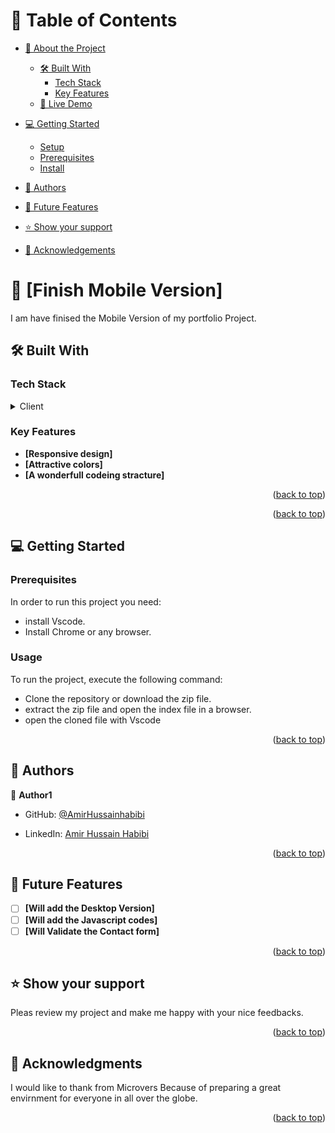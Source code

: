 
# 📗 Table of Contents

- [📖 About the Project](#about-project)
  - [🛠 Built With](#built-with)
    - [Tech Stack](#tech-stack)
    - [Key Features](#key-features)
  - [🚀 Live Demo](#live-demo)
- [💻 Getting Started](#getting-started)
  - [Setup](#setup)
  - [Prerequisites](#prerequisites)
  - [Install](#install)
  
  
- [👥 Authors](#authors)
- [🔭 Future Features](#future-features)
- [⭐️ Show your support](#support)
- [🙏 Acknowledgements](#acknowledgements)


<!-- PROJECT DESCRIPTION -->

# 📖 [Finish Mobile Version] <a name="about-project"></a>

I am have finised the Mobile Version of my portfolio Project.

## 🛠 Built With <a name="built-with"></a>

### Tech Stack <a name="tech-stack"></a>



<details>
  <summary>Client</summary>
  <ul>
    <li><a href="https://microverse.com/">HTML & CSS</a></li>
  </ul>
</details>


<!-- Features -->

### Key Features <a name="key-features"></a>

- **[Responsive design]**
- **[Attractive colors]**
- **[A wonderfull codeing stracture]**

<p align="right">(<a href="#readme-top">back to top</a>)</p>


<p align="right">(<a href="#readme-top">back to top</a>)</p>

<!-- GETTING STARTED -->

## 💻 Getting Started <a name="getting-started"></a>


### Prerequisites

In order to run this project you need:

- install Vscode.
- Install Chrome or any browser.

### Usage

To run the project, execute the following command:
- Clone the repository or download the zip file.
- extract the zip file and open the index file in a browser.
- open the cloned file with Vscode



<p align="right">(<a href="#readme-top">back to top</a>)</p>

<!-- AUTHORS -->

## 👥 Authors <a name="authors"></a>


👤 **Author1**

- GitHub: [@AmirHussainhabibi](https://github.com/Salarhabibi-amir)

- LinkedIn: [Amir Hussain Habibi](https://www.linkedin.com/in/amir-hussain-habibi-153688185/)

<p align="right">(<a href="#readme-top">back to top</a>)</p>

<!-- FUTURE FEATURES -->

## 🔭 Future Features <a name="future-features"></a>

- [ ] **[Will add the Desktop Version]**
- [ ] **[Will add the Javascript codes]**
- [ ] **[Will Validate the Contact form]**

<p align="right">(<a href="#readme-top">back to top</a>)</p>



<!-- SUPPORT -->

## ⭐️ Show your support <a name="support"></a>


Pleas review my project and make me happy with your nice feedbacks.

<p align="right">(<a href="#readme-top">back to top</a>)</p>

<!-- ACKNOWLEDGEMENTS -->

## 🙏 Acknowledgments <a name="acknowledgements"></a>

I would like to thank from Microvers Because of preparing a great envirnment for everyone in all over the globe.

<p align="right">(<a href="#readme-top">back to top</a>)</p>
